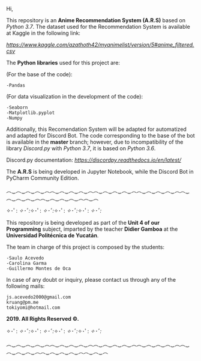 Hi, 

This repository is an **Anime Recommendation System (A.R.S)** based on _Python 3.7_.
The dataset used for the Recommendation System is available at Kaggle in the following link: 

_https://www.kaggle.com/azathoth42/myanimelist/version/5#anime_filtered.csv_

The **Python libraries** used for this project are:

(For the base of the code):
  
    -Pandas
    
(For data visualization in the development of the code):
  
    -Seaborn
    -Matplotlib.pyplot
    -Numpy
    
Additionally, this Recomendation System will be adapted for automatized and adapted for Discord Bot.
The code corresponding to the base of the bot is available in the **master** branch; however, due to incompatibility of the library _Discord.py_ with _Python 3.7_, it is based on _Python 3.6_. 


Discord.py documentation: _https://discordpy.readthedocs.io/en/latest/_


The **A.R.S** is being developed in Jupyter Notebook, while the Discord Bot in PyCharm Community Edition.

︵‿︵‿︵‿︵‿︵︵‿︵‿︵‿︵‿︵︵‿︵‿︵‿︵‿︵︵‿︵‿︵‿︵‿︵︵‿︵‿︵‿︵‿︵︵‿︵‿︵‿︵‿︵︵‿︵


✧･ﾟ: *✧･ﾟ:*✧･ﾟ: *✧･ﾟ:*✧･ﾟ: *✧･ﾟ:*✧･ﾟ: *✧･ﾟ:*    

This repository is being developed as part of the **Unit 4 of our Programming** subject, imparted by the teacher **Didier Gamboa** at the **Universidad Politécnica de Yucatán**.
  
  The team in charge of this project is composed by the students:
  
    -Saulo Acevedo
    -Carolina Garma
    -Guillermo Montes de Oca
    
 In case of any doubt or inquiry, please contact us through any of the following mails:
 
    js.acevedo2000@gmail.com
    kruang@pm.me
    tokiyomi@hotmail.com

**2019. All Rights Reserved ©.**

✧･ﾟ: *✧･ﾟ:*✧･ﾟ: *✧･ﾟ:*✧･ﾟ: *✧･ﾟ:*✧･ﾟ: *✧･ﾟ:*   

︵‿︵‿︵‿︵‿︵︵‿︵‿︵‿︵‿︵︵‿︵‿︵‿︵‿︵︵‿︵‿︵‿︵‿︵︵‿︵‿︵‿︵‿︵︵‿︵‿︵‿︵‿︵︵‿︵‿︵
